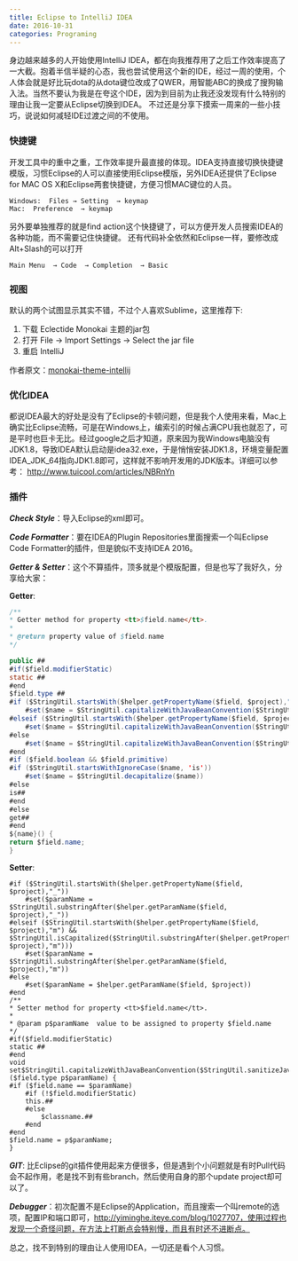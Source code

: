 ```yaml
---
title: Eclipse to IntelliJ IDEA
date: 2016-10-31
categories: Programing
---
```


身边越来越多的人开始使用IntelliJ IDEA，都在向我推荐用了之后工作效率提高了一大截。抱着半信半疑的心态，我也尝试使用这个新的IDE，经过一周的使用，个人体会就是好比玩dota的从dota键位改成了QWER，用智能ABC的换成了搜狗输入法。当然不要认为我是在夸这个IDE，因为到目前为止我还没发现有什么特别的理由让我一定要从Eclipse切换到IDEA。
不过还是分享下摸索一周来的一些小技巧，说说如何减轻IDE过渡之间的不使用。

### 快捷键

开发工具中的重中之重，工作效率提升最直接的体现。IDEA支持直接切换快捷键模版，习惯Eclipse的人可以直接使用Eclipse模版，另外IDEA还提供了Eclipse for MAC OS X和Eclipse两套快捷键，方便习惯MAC键位的人员。

```
Windows:  Files → Setting  → keymap  
Mac:  Preference  → keymap
```
另外要单独推荐的就是find action这个快捷键了，可以方便开发人员搜索IDEA的各种功能，而不需要记住快捷键。
还有代码补全依然和Eclipse一样，要修改成Alt+Slash的可以打开

```
Main Menu  → Code  → Completion  → Basic
```

### 视图
默认的两个试图显示其实不错，不过个人喜欢Sublime，这里推荐下:

1. 下载  Eclectide Monokai   主题的jar包
2. 打开 File → Import Settings → Select the jar file
3. 重启 IntelliJ

作者原文：[monokai-theme-intellij](https://darekkay.com/2014/11/23/monokai-theme-intellij/)

### 优化IDEA

都说IDEA最大的好处是没有了Eclipse的卡顿问题，但是我个人使用来看，Mac上确实比Eclipse流畅，可是在Windows上，编索引的时候占满CPU我也就忍了，可是平时也巨卡无比。经过google之后才知道，原来因为我Windows电脑没有JDK1.8，导致IDEA默认启动是idea32.exe，于是悄悄安装JDK1.8，环境变量配置 IDEA_JDK_64指向JDK1.8即可，这样就不影响开发用的JDK版本。详细可以参考： http://www.tuicool.com/articles/NBRnYn

### 插件

***Check Style***：导入Eclipse的xml即可。

***Code Formatter***：要在IDEA的Plugin Repositories里面搜索一个叫Eclipse Code Formatter的插件，但是貌似不支持IDEA 2016。

***Getter & Setter***：这个不算插件，顶多就是个模版配置，但是也写了我好久，分享给大家：

**Getter**:

```java
/**
* Getter method for property <tt>$field.name</tt>.
*
* @return property value of $field.name
*/

public ##
#if($field.modifierStatic)
static ##
#end
$field.type ##
#if ($StringUtil.startsWith($helper.getPropertyName($field, $project),"_"))
    #set($name = $StringUtil.capitalizeWithJavaBeanConvention($StringUtil.sanitizeJavaIdentifier($StringUtil.substringAfter($helper.getPropertyName($field, $project),"_"))))
#elseif ($StringUtil.startsWith($helper.getPropertyName($field, $project),"m") && $StringUtil.isCapitalized($StringUtil.substringAfter($helper.getPropertyName($field, $project),"m")))
    #set($name = $StringUtil.capitalizeWithJavaBeanConvention($StringUtil.sanitizeJavaIdentifier($StringUtil.substringAfter($helper.getPropertyName($field, $project),"m"))))
#else
    #set($name = $StringUtil.capitalizeWithJavaBeanConvention($StringUtil.sanitizeJavaIdentifier($helper.getPropertyName($field, $project))))
#end
#if ($field.boolean && $field.primitive)
#if ($StringUtil.startsWithIgnoreCase($name, 'is'))
    #set($name = $StringUtil.decapitalize($name))
#else
is##
#end
#else
get##
#end
${name}() {
return $field.name;
}
```

**Setter**:

```
#if ($StringUtil.startsWith($helper.getPropertyName($field, $project),"_"))
    #set($paramName = $StringUtil.substringAfter($helper.getParamName($field, $project),"_"))
#elseif ($StringUtil.startsWith($helper.getPropertyName($field, $project),"m") && $StringUtil.isCapitalized($StringUtil.substringAfter($helper.getPropertyName($field, $project),"m")))
    #set($paramName = $StringUtil.substringAfter($helper.getParamName($field, $project),"m"))
#else
    #set($paramName = $helper.getParamName($field, $project))
#end
/**
* Setter method for property <tt>$field.name</tt>.
*
* @param p$paramName  value to be assigned to property $field.name
*/
#if($field.modifierStatic)
static ##
#end
void set$StringUtil.capitalizeWithJavaBeanConvention($StringUtil.sanitizeJavaIdentifier($paramName))($field.type p$paramName) {
#if ($field.name == $paramName)
    #if (!$field.modifierStatic)
    this.##
    #else
        $classname.##
    #end
#end
$field.name = p$paramName;
}
```
***GIT***: 比Eclipse的git插件使用起来方便很多，但是遇到个小问题就是有时Pull代码会不起作用，老是找不到有些branch，然后使用自身的那个update project却可以了。

***Debugger***：初次配置不是Eclipse的Application，而且搜索一个叫remote的选项，配置IP和端口即可，http://yiminghe.iteye.com/blog/1027707，使用过程也发现一个奇怪问题，在方法上打断点会特别慢，而且有时还不进断点。

总之，找不到特别的理由让人使用IDEA，一切还是看个人习惯。
	
	
	